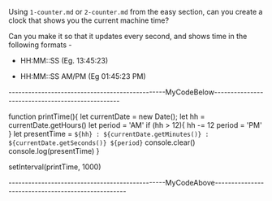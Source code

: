Using `1-counter.md` or `2-counter.md` from the easy section, can you create a
clock that shows you the current machine time?

Can you make it so that it updates every second, and shows time in the following formats -

- HH:MM::SS (Eg. 13:45:23)

- HH:MM::SS AM/PM (Eg 01:45:23 PM)

------------------------------------------------MyCodeBelow-------------------------------------------------

function printTime(){
let currentDate = new Date();
let hh = currentDate.getHours()
let period = 'AM'
if (hh > 12){
hh -= 12
period = 'PM'
}
let presentTime = `${hh} : ${currentDate.getMinutes()} : ${currentDate.getSeconds()} ${period}`
console.clear()
console.log(presentTime)
}

setInterval(printTime, 1000)

------------------------------------------------MyCodeAbove---------------------------------------------------
